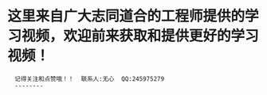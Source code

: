   这里来自广大志同道合的工程师提供的学习视频，欢迎前来获取和提供更好的学习视频！  
  ======
      记得关注和点赞哦！！  联系人:无心  QQ:245975279  
      --------
                                                                                                                                            
 
  
